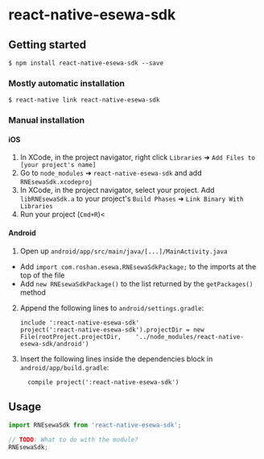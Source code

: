 
# react-native-esewa-sdk

## Getting started

`$ npm install react-native-esewa-sdk --save`

### Mostly automatic installation

`$ react-native link react-native-esewa-sdk`

### Manual installation


#### iOS

1. In XCode, in the project navigator, right click `Libraries` ➜ `Add Files to [your project's name]`
2. Go to `node_modules` ➜ `react-native-esewa-sdk` and add `RNEsewaSdk.xcodeproj`
3. In XCode, in the project navigator, select your project. Add `libRNEsewaSdk.a` to your project's `Build Phases` ➜ `Link Binary With Libraries`
4. Run your project (`Cmd+R`)<

#### Android

1. Open up `android/app/src/main/java/[...]/MainActivity.java`
  - Add `import com.roshan.esewa.RNEsewaSdkPackage;` to the imports at the top of the file
  - Add `new RNEsewaSdkPackage()` to the list returned by the `getPackages()` method
2. Append the following lines to `android/settings.gradle`:
  	```
  	include ':react-native-esewa-sdk'
  	project(':react-native-esewa-sdk').projectDir = new File(rootProject.projectDir, 	'../node_modules/react-native-esewa-sdk/android')
  	```
3. Insert the following lines inside the dependencies block in `android/app/build.gradle`:
  	```
      compile project(':react-native-esewa-sdk')
  	```


## Usage
```javascript
import RNEsewaSdk from 'react-native-esewa-sdk';

// TODO: What to do with the module?
RNEsewaSdk;
```
  